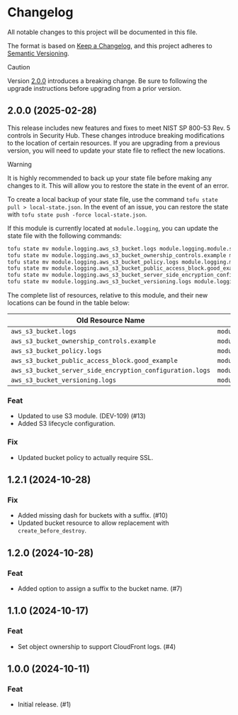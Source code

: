 # Changelog

All notable changes to this project will be documented in this file.

The format is based on [Keep a Changelog](https://keepachangelog.com/en/1.1.0/),
and this project adheres to
[Semantic Versioning](https://semver.org/spec/v2.0.0.html).

> [!CAUTION]
> Version [2.0.0] introduces a breaking change. Be sure to following the upgrade
> instructions before upgrading from a prior version.

## 2.0.0 (2025-02-28)

This release includes new features and fixes to meet NIST SP 800-53 Rev. 5
controls in Security Hub. These changes introduce breaking modifications to the
location of certain resources. If you are upgrading from a previous version, you
will need to update your state file to reflect the new locations.

> [!WARNING]
> It is highly recommended to back up your state file before making any changes
> to it. This will allow you to restore the state in the event of an error.
>
> To create a local backup of your state file, use the command `tofu state
> pull > local-state.json`. In the event of an issue, you can restore the state
> with `tofu state push -force local-state.json`.

If this module is currently located at `module.logging`, you can update the
state file with the following commands:

```bash
tofu state mv module.logging.aws_s3_bucket.logs module.logging.module.s3.aws_s3_bucket.main
tofu state mv module.logging.aws_s3_bucket_ownership_controls.example module.logging.module.s3.aws_s3_bucket_ownership_controls.main
tofu state mv module.logging.aws_s3_bucket_policy.logs module.logging.module.s3.aws_s3_bucket_policy.main
tofu state mv module.logging.aws_s3_bucket_public_access_block.good_example "module.logging.module.s3.aws_s3_bucket_public_access_block.main[0]"
tofu state mv module.logging.aws_s3_bucket_server_side_encryption_configuration.logs module.logging.module.s3.aws_s3_bucket_server_side_encryption_configuration.main
tofu state mv module.logging.aws_s3_bucket_versioning.logs module.logging.module.s3.aws_s3_bucket_versioning.main
```

The complete list of resources, relative to this module, and their new locations
can be found in the table below:

| Old Resource Name                                         | New Resource Name                                                   |
|-----------------------------------------------------------|---------------------------------------------------------------------|
| `aws_s3_bucket.logs`                                      | `module.s3.aws_s3_bucket.main`                                      |
| `aws_s3_bucket_ownership_controls.example`                | `module.s3.aws_s3_bucket_ownership_controls.main`                   |
| `aws_s3_bucket_policy.logs`                               | `module.s3.aws_s3_bucket_policy.main`                               |
| `aws_s3_bucket_public_access_block.good_example`          | `module.s3.aws_s3_bucket_public_access_block.main[0]`               |
| `aws_s3_bucket_server_side_encryption_configuration.logs` | `module.s3.aws_s3_bucket_server_side_encryption_configuration.main` |
| `aws_s3_bucket_versioning.logs`                           | `module.s3.aws_s3_bucket_versioning.main`                           |

### Feat

- Updated to use S3 module. (DEV-109) (#13)
- Added S3 lifecycle configuration.

### Fix

- Updated bucket policy to actually require SSL.

## 1.2.1 (2024-10-28)

### Fix

- Added missing dash for buckets with a suffix. (#10)
- Updated bucket resource to allow replacement with `create_before_destroy`.

## 1.2.0 (2024-10-28)

### Feat

- Added option to assign a suffix to the bucket name. (#7)

## 1.1.0 (2024-10-17)

### Feat

- Set object ownership to support CloudFront logs. (#4)

## 1.0.0 (2024-10-11)

### Feat

- Initial release. (#1)

[2.0.0]: #200-2025-02-28
